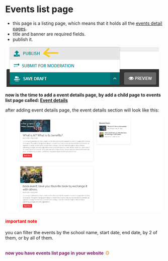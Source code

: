 # Events list page
- this page is a listing page, which means that it holds all the [events detail pages](documents/pages/event_detail_page.md).
- title and banner are required fields.
- publish it.

![publish news and events listing page](../../images/microsites/publish.png)

**now is the time to add a event details page, by add a child page to events list page called: [Event details](documents/pages/event_detail_page.md)**

after adding event details page, the event details section will look like this:

![event and news listing page example](../../images/adding_pages/news_detail_section_example.PNG)

<h4 style="color:red">important note</h4>
you can filter the events by the school name, start date, end date, by 2 of them, or by all of them.
<br/> 
<br/> 

<p style='color:#7D1E6A;font-weight:bold;'>now you have events list page in your website <span style='color:#EC994B'>:D</span> </p>